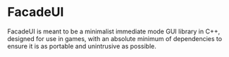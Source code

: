 # FacadeUI

FacadeUI is meant to be a minimalist immediate mode GUI library in C++, designed for use in games, with an absolute minimum of dependencies to ensure it is as portable and unintrusive as possible.
